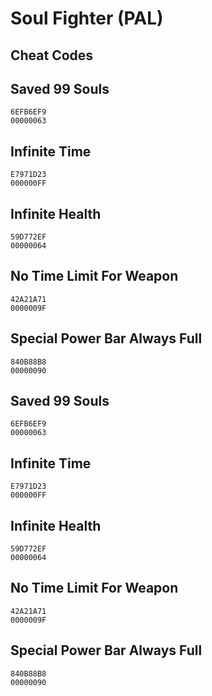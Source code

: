 # Soul Fighter (PAL)

## Cheat Codes

## Saved 99 Souls

```
6EFB6EF9 
00000063

```

## Infinite Time

```
E7971D23 
000000FF

```

## Infinite Health

```
59D772EF 
00000064

```

## No Time Limit For Weapon

```
42A21A71 
0000009F

```

## Special Power Bar Always Full

```
840B88B8 
00000090

```

## Saved 99 Souls

```
6EFB6EF9 
00000063

```

## Infinite Time

```
E7971D23 
000000FF

```

## Infinite Health

```
59D772EF 
00000064

```

## No Time Limit For Weapon

```
42A21A71 
0000009F

```

## Special Power Bar Always Full

```
840B88B8 
00000090

```


